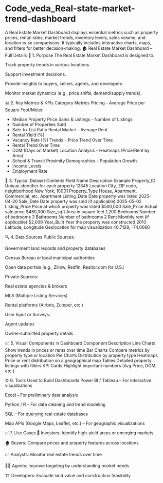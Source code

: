 # Code_veda_Real-state-market-trend-dashboard
A Real Estate Market Dashboard displays essential metrics such as property prices, rental rates, market trends, inventory levels, sales volume, and location-wise comparisons. It typically includes interactive charts, maps, and filters for better decision-making.
🏠 Real Estate Market Dashboard – Full Details
📌 1. Purpose
The Real Estate Market Dashboard is designed to:

Track property trends in various locations.

Support investment decisions.

Provide insights to buyers, sellers, agents, and developers.

Monitor market dynamics (e.g., price shifts, demand/supply trends).

📊 2. Key Metrics & KPIs
Category	Metrics
Pricing	- Average Price per Square Foot/Meter
- Median Property Price
Sales & Listings	- Number of Listings
- Number of Properties Sold
- Sale-to-List Ratio
Rental Market	- Average Rent
- Rental Yield (%)
- Vacancy Rate (%)
Trends	- Price Trend Over Time
- Rental Trend Over Time
- DOM (Days on Market)
Location Analysis	- Heatmaps (Price/Rent by Area)
- School & Transit Proximity
Demographics	- Population Growth
- Income Levels
- Employment Rate

📁 3. Typical Dataset Contents
Field Name	Description	Example
Property_ID	Unique identifier for each property	12345
Location	City, ZIP code, neighborhood	New York, 10001
Property_Type	House, Apartment, Commercial, etc.	Apartment
Listing_Date	Date property was listed	2025-04-20
Sale_Date	Date property was sold (if applicable)	2025-05-02
Listing_Price	Price at which property was listed	$500,000
Sale_Price	Actual sale price	$480,000
Size_sqft	Area in square feet	1,200
Bedrooms	Number of bedrooms	3
Bathrooms	Number of bathrooms	2
Rent	Monthly rent (if applicable)	$2,000
Year_Built	Year the property was constructed	2010
Latitude, Longitude	Geolocation for map visualization	40.7128, -74.0060

🔍 4. Data Sources
Public Sources:

Government land records and property databases

Census Bureau or local municipal authorities

Open data portals (e.g., Zillow, Redfin, Realtor.com for U.S.)

Private Sources:

Real estate agencies & brokers

MLS (Multiple Listing Services)

Rental platforms (Airbnb, Zumper, etc.)

User Input or Surveys:

Agent updates

Owner-submitted property details

📈 5. Visual Components in Dashboard
Component	Description
Line Charts	Show trends in prices or rents over time
Bar Charts	Compare metrics by property type or location
Pie Charts	Distribution by property type
Heatmaps	Price or rent distribution on a geographical map
Tables	Detailed property listings with filters
KPI Cards	Highlight important numbers (Avg Price, DOM, etc.)

⚙️ 6. Tools Used to Build Dashboards
Power BI / Tableau – For interactive visualizations

Excel – For preliminary data analysis

Python / R – For data cleaning and trend modeling

SQL – For querying real estate databases

Map APIs (Google Maps, Leaflet, etc.) – For geographic visualizations

✅ 7. Use Cases
🏢 Investors: Identify high-yield areas or emerging markets

🏠 Buyers: Compare prices and property features across locations

📈 Analysts: Monitor real estate trends over time

🧑‍💼 Agents: Improve targeting by understanding market needs

🏗️ Developers: Evaluate land value and construction feasibility
